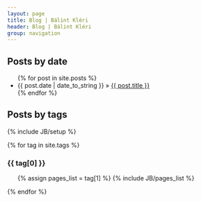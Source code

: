 ```yaml
---
layout: page
title: Blog | Bálint Kléri
header: Blog | Bálint Kléri
group: navigation
---
```


## Posts by date

<ul class="posts">
  {% for post in site.posts %}
    <li><span>{{ post.date | date_to_string }}</span> &raquo; <a href="{{ BASE_PATH }}{{ post.url }}">{{ post.title }}</a></li>
  {% endfor %}
</ul>


## Posts by tags

{% include JB/setup %}

{% for tag in site.tags %}
  <h3 id="{{ tag[0] }}-ref">{{ tag[0] }}</h3>
  <ul>
    {% assign pages_list = tag[1] %}
    {% include JB/pages_list %}
  </ul>
{% endfor %}
